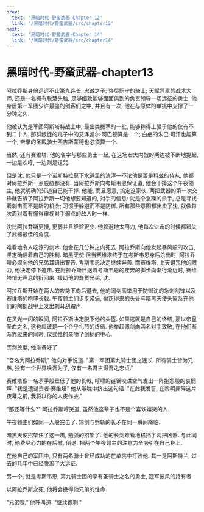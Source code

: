 ```yaml
---
prev:
  text: '黑暗时代-野蛮武器-Chapter 12'
  link: '/黑暗时代/野蛮武器/src/chapter12'
next:
  text: '黑暗时代-野蛮武器-Chapter 14'
  link: '/黑暗时代/野蛮武器/src/chapter14'
---
```


# 黑暗时代-野蛮武器-chapter13

阿拉乔斯身份远远不止第九连长: 忠诚之子; 恪尽职守的骑士; 天赋异禀的战术大师, 还是一名拥有聪慧头脑, 足够细致能够面面俱到的负责领导一场远征的勇士. 他身居第一军团少许最强的剑客们之中, 并且有一次, 他在与原体的单挑中支撑了一分钟之久.

他被认为是军团阿斯塔特战士中, 最出类拔萃的一批, 能够称得上强于他的仅有不到二十人. 那群叛徒的儿子中的艾泽凯尔·阿巴顿算是一个; 白疤的朱巴·可汗也能算一个, 帝拳的圣殿骑士西吉斯蒙德也必须算一个.

当然, 还有赛维塔. 他的名字与那些勇士一起, 在这场宏大内战的两边被不断地提起, 一边是欢呼, 一边则是诅咒.

但是沈, 他只是一个诺斯特拉莫下水道里的渣滓—不论他是否是科兹的侍从, 他都对阿拉乔斯一点威胁都没有. 当阿拉乔斯向考斯韦恩保证道, 他会干掉这个午夜领主, 他就明确的知道自己能干掉. 他能, 而且愿意, 搞定这家伙. 两把武器的第一次交锋就告诉了阿拉乔斯一切他想要知道的, 对手的信息: 沈是个急躁的杀手, 总是寻找着刺击而不是斩的机会; 习惯于躲避而不是防御. 所有那些意图都出卖了沈, 就像每次面对着有懂得审视对手弱点的敌人时一样.

沈比阿拉乔斯更慢, 更弱并且经验更少. 他躲避地太用力, 他每次进击的时候都错失了武器最佳的角度.

难看地令人吃惊的剑术. 他会在几分钟之内死去. 阿拉乔斯向他发起暴风般的攻击, 坚定确信着自己的胜利.
暗黑天使
但当赛维塔终于在考斯韦恩身后杀出时, 阿拉乔斯必须向他的兄弟耳语出警告. 考斯韦恩决定继续奔袭. 而赛维塔, 上天诅咒他的眼力, 他决定停下追击. 在阿拉乔斯目送着考斯韦恩的疾奔的脚步向渐行渐远时, 赛维塔悄无声息的折回来, 援助他的蠢货兄弟, 沈.

阿拉乔斯开始在两人的攻势下向后退去, 他的阔剑高举用于防御沈的急刺剑锋以及赛维塔的咆哮长戟. 午夜领主们步步紧逼, 偷窃得来的头骨与暗黑天使头盔系在他们的陶钢战甲上发出刺耳刮蹭声.

在灵光一闪的瞬间, 阿拉乔斯决定脱下他的头盔. 如果这就是自己的终结, 那以帝皇圣血之名, 这也应该是一个合乎礼节的终结. 他举起佩剑向两名对手致敬, 在他们渐渐靠过来的同时, 仪式性的亲吻了剑柄的中心.

宝剑放低, 他准备好了.

"吾名为阿拉乔斯," 他向对手说道. "第一军团第九骑士团之连长. 所有骑士皆为兄弟, 独有一个世界唤吾为子, 仅有一名君主得吾之忠贞."

赛维塔像一名矛手般垂低了他的长戟, 呼啸的链锯咬进空气发出一阵抱怨般的哀悯声. "我是遭谴责者·赛维塔" 他从喉咙中挤出这句话. "在此我发誓, 在黎明撕碎这片夜幕之前, 我将以你的人皮作衣."

"那还等什么?" 阿拉乔斯哼笑道, 虽然他这辈子也不是个喜欢嬉笑的人.

午夜领主们如同一人般突击了. 短剑与劈斩的长矛在同一瞬间降临.

暗黑天使招架住了这一击, 勉强的招架了. 他的长剑难看地格挡了两把凶器. 与此同时, 他费尽心力的在后撤, 倒退, 把两个午夜领主的注意力全吸引在自己身上.

在他自己的军团中, 只有两名骑士曾经成功的在单挑中打败他. 其一是阿斯特兰, 过去的几年中已经脱离了大远征.

另一个, 就是考斯韦恩, 第九骑士团的享有圣骑士之名的勇士, 冠军披风的持有者.

以阿拉乔斯之死, 他将会换得他兄弟的性命.

"兄弟噢," 他呼叫道: "继续跑啊."
